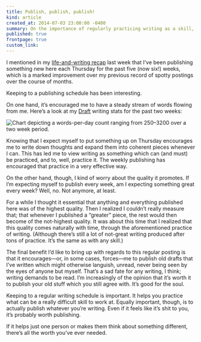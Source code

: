```yaml
---
title: Publish, publish, publish!
kind: article
created_at: 2014-07-03 23:00:00 -0400
summary: On the importance of regularly practicing writing as a skill, and of putting that practice out there by publishing it.
published: true
frontpage: true
custom_link: 
---
```


I mentioned in my [life-and-writing recap](/articles/thursdays/) last week that I’ve been publishing something new here each Thursday for the past five (now six!) weeks, which is a marked improvement over my previous record of spotty postings over the course of months.

Keeping to a publishing schedule has been interesting.

On one hand, it’s encouraged me to have a steady stream of words flowing from me. Here’s a look at my [Draft](https://draftin.com) writing stats for the past two weeks:

![Chart depicting a words-per-day count ranging from 250–3200 over a two week period.](/assets/img/draft-word-count.png)

Knowing that I expect myself to put something up on Thursday encourages me to write down thoughts and expand them into coherent pieces whenever I can. This has led me to view writing as something which can (and must) be practiced, and to, well, practice it. The weekly publishing has encouraged that practice in a very effective way.

On the other hand, though, I kind of worry about the quality it promotes. If I’m expecting myself to publish every week, am I expecting something great every week? Well, no. Not anymore, at least.

For a while I thought it essential that anything and everything published here was of the highest quality. Then I realized I couldn’t really measure that; that whenever I published a “greater” piece, the rest would then become of the not-highest quality. It was about this time that I realized that this quality comes naturally with time, through the aforementioned practice of writing. (Although there’s still a lot of not-great writing produced after tons of practice. It’s the same as with any skill.)

The final benefit I’d like to bring up with regards to this regular posting is that it encourages—or, in some cases, forces—me to publish old drafts that I’ve written which might otherwise languish, unread, never being seen by the eyes of anyone but myself. That’s a sad fate for any writing, I think; writing demands to be read. I’m increasingly of the opinion that it’s worth it to publish your old stuff which you still agree with. It’s good for the soul.

Keeping to a regular writing schedule is important. It helps you practice what can be a really difficult skill to work at. Equally important, though, is to actually publish whatever you’re writing. Even if it feels like it’s shit to you, it’s probably worth publishing.

If it helps just one person or makes them think about something different, there’s all the worth you’ve ever needed.